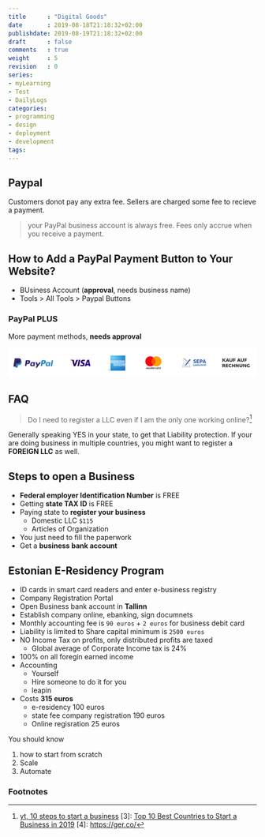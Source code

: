 ```yaml
---
title      : "Digital Goods"
date       : 2019-08-18T21:18:32+02:00
publishdate: 2019-08-19T21:18:32+02:00
draft      : false
comments   : true
weight     : 5
revision   : 0
series:
- myLearning
- Test
- DailyLogs
categories:
- programming
- design
- deployment
- development
tags:
---
```


## Paypal

Customers donot pay any extra fee. Sellers are charged some fee to recieve a payment.

> your PayPal business account is always free. Fees only accrue when you receive a payment.

## How to Add a PayPal Payment Button to Your Website?

* BUsiness Account (**approval**, needs business name)
* Tools > All Tools > Paypal Buttons

### PayPal PLUS

More payment methods, **needs approval**

![paypal-plus.png](paypal-plus.png)

## FAQ

> Do I need to register a LLC even if I am the only one working online?[^2]

Generally speaking YES in your state, to get that Liability protection.
If your are doing business in multiple countries, you might want to register a
**FOREIGN LLC** as well.

## Steps to open a Business

* **Federal employer Identification Number** is FREE
* Getting **state TAX ID** is FREE
* Paying state to **register your business**
  * Domestic LLC `$115`
  * Articles of Organization
* You just need to fill the paperwork
* Get a **business bank account**

## Estonian E-Residency Program

* ID cards in smart card readers and enter e-business registry
* Company Registration Portal
* Open Business bank account in **Tallinn**
* Establish company online, ebanking, sign documnets
* Monthly accounting fee is `90 euros` + `2 euros` for business debit card
* Liability is limited to Share capital minimum is `2500 euros`
* NO Income Tax on profits, only distributed profits are taxed
  * Global average of Corporate Income tax is 24%
* 100% on all foregin earned income
* Accounting
  * Yourself
  * Hire someone to do it for you
  * leapin
* Costs **315 euros**
  * e-residency 100 euros
  * state fee company registration 190 euros
  * Online regisration 25 euros

You should know

1. how to start from scratch
2. Scale
3. Automate



### Footnotes

[^1]: [Paypal, sheets, invoice, drive](https://youtu.be/kbb-YViCJBM)
[^2]: [yt, 10 steps to start a business](https://www.youtube.com/watch?v=LePan_RyQH0&list=PLBoqN6KL_igcPu5GbOPJg17tTYSdbvR1L)
[3]: [Top 10 Best Countries to Start a Business in 2019](https://wifitribe.co/best-countries-to-start-a-business/)
[4]: https://ger.co/
